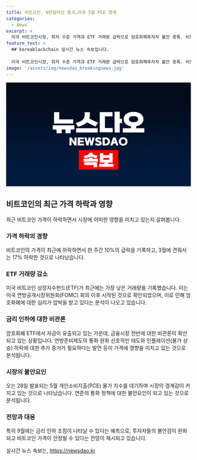 ```yaml
---
title: 비트코인, 6만달러선 붕괴…미국 5월 PCE 경계
categories:
  - News
excerpt: >
  미국 비트코인시장, 최저 수준 가격과 ETF 거래량 급락으로 암호화폐투자자 불안 증폭. 비트코인 1개당 가격은 24% 하락한 5만9800달러로 기록되며, 암호화폐 ETF 자금 유출과 미국 연방공개시장위원회(FOMC) 회의 이후의 비관론이 가격에 압력을 줄 것으로 우려. 5월 개인소비지출(PCE) 물가 지수 발표를 대기하며 시장은 불안감을 키우고 있음.
feature_text: >
  ## koreablockchain 실시간 뉴스 속보입니다.

  미국 비트코인시장, 최저 수준 가격과 ETF 거래량 급락으로 암호화폐투자자 불안 증폭. 비트코인 1개당 가격은 24% 하락한 5만9800달러로 기록되며, 암호화폐 ETF 자금 유출과 미국 연방공개시장위원회(FOMC) 회의 이후의 비관론이 가격에 압력을 줄 것으로 우려. 5월 개인소비지출(PCE) 물가 지수 발표를 대기하며 시장은 불안감을 키우고 있음.
image: '/assets/img/newsdao_breakingnews.jpg'
---
```


<p><img src="/assets/img/newsdao_breakingnews.jpg" alt="koreablockchain 속보" /></p>

<h2 data-ke-size="size26">비트코인의 최근 가격 하락과 영향</h2>

<p data-ke-size="size16">최근 비트코인 가격이 하락하면서 시장에 어떠한 영향을 미치고 있는지 살펴봅니다.</p>

<h3><b>가격 하락의 경향</b></h3>

<p data-ke-size="size16">비트코인의 가격이 최근에 하락하면서 한 주간 10%의 급락을 기록하고, 3월에 견줘서는 17% 하락한 것으로 나타났습니다.</p>

<h3><b>ETF 거래량 감소</b></h3>

<p data-ke-size="size16">미국 비트코인 상장지수펀드(ETF)가 최근에는 가장 낮은 거래량을 기록했습니다. 이는 미국 연방공개시장위원회(FOMC) 회의 이후 시작된 것으로 확인되었으며, 이로 인해 암호화폐에 대한 심리가 압박을 받고 있다는 분석이 나오고 있습니다.</p>

<h3><b>금리 인하에 대한 비관론</b></h3>

<p data-ke-size="size16">암호화폐 ETF에서 자금이 유출되고 있는 가운데, 금융시장 전반에 대한 비관론이 확산되고 있는 상황입니다. 연방준비제도의 통화 완화 선호적인 태도와 인플레이션(물가 상승) 하락에 대한 추가 증거가 필요하다는 발언 등이 가격에 영향을 미치고 있는 것으로 분석됩니다.</p>

<h3><b>시장의 불안요인</b></h3>

<p data-ke-size="size16">오는 28일 발표되는 5월 개인소비지출(PCE) 물가 지수를 대기하며 시장의 경계감이 커지고 있는 것으로 나타났습니다. 연준의 통화 정책에 대한 불안요인이 되고 있는 것으로 분석됩니다.</p>

<h3><b>전망과 대응</b></h3>

<p data-ke-size="size16">특히 9월에는 금리 인하 조짐이 나타날 수 있다는 예측으로, 투자자들의 불안감이 완화되고 비트코인 가격이 안정될 수 있다는 전망이 제시되고 있습니다.</p>
실시간 뉴스 속보는, <a href="https://newsdao.kr" rel="dofollow">https://newsdao.kr</a>


